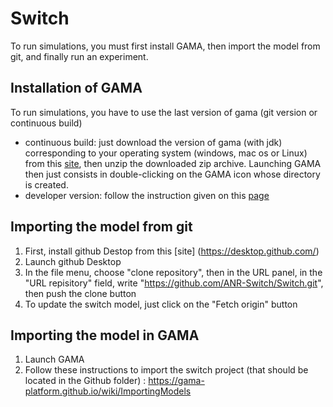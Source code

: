 # Switch


To run simulations, you must first install GAMA, then import the model from git, and finally run an experiment.

## Installation of GAMA
To run simulations, you have to use the last version of gama (git version or continuous build)
* continuous build: just download the version of gama (with jdk) corresponding to your operating system (windows, mac os or Linux) from this [site](https://github.com/gama-platform/gama/releases/tag/continuous), then unzip the downloaded zip archive. Launching GAMA then just consists in double-clicking on the GAMA icon whose directory is created.
* developer version: follow the instruction given on this [page](https://github.com/gama-platform/gama/wiki/InstallingGitVersion)

## Importing the model from git
1. First, install github Destop from this [site] (https://desktop.github.com/)
2. Launch github Desktop
3. In the file menu, choose "clone repository", then in the URL panel, in the "URL repisitory" field, write "https://github.com/ANR-Switch/Switch.git", then push the clone button
4. To update the switch model, just click on the "Fetch origin" button

## Importing the model in GAMA
1. Launch GAMA
2. Follow these instructions to import the switch project (that should be located in the Github folder) : https://gama-platform.github.io/wiki/ImportingModels



